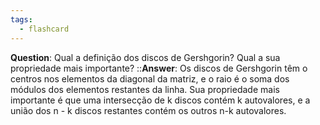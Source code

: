 ```yaml
---
tags:
  - flashcard
---
```

**Question**:  Qual a definição dos discos de Gershgorin? Qual a sua propriedade mais importante?   ::**Answer**: Os discos de Gershgorin têm o centros nos elementos da diagonal da matriz, e o raio é o soma dos módulos dos elementos restantes da linha. Sua propriedade mais importante é que uma intersecção de k discos contém k autovalores, e a união dos n - k discos restantes contém os outros n-k autovalores.
<!--SR:!2024-06-02,4,270-->